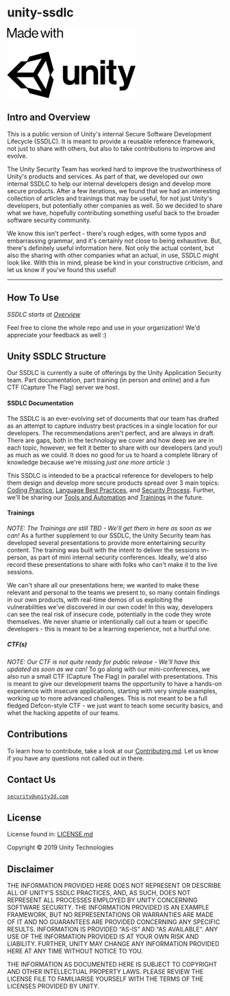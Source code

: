 # unity-ssdlc
<img src="./images/madewith-unity-black.png" style="width:300px" alt="MWU">

## Intro and Overview
This is a public version of Unity's internal Secure Software Development Lifecycle (SSDLC). It is meant to provide a reusable reference framework, not just to share with others, but also to take contributions to improve and evolve.

The Unity Security Team has worked hard to improve the trustworthiness of Unity's products and services. As part of that, we developed our own internal SSDLC to help our internal developers design and develop more secure products. After a few iterations, we found that we had an interesting collection of articles and trainings that may be useful, for not just Unity's developers, but potentially other companies as well. So we decided to share what we have, hopefully contributing something useful back to the broader software security community.

We know this isn't perfect - there's rough edges, with some typos and embarrassing grammar, and it's certainly not close to being exhaustive. But, there's definitely useful information here. Not only the actual content, but also the sharing with other companies what an actual, in use, SSDLC might look like.
With this in mind, please be kind in your constructive criticism, and let us know if you've found this useful!

---
## How To Use
_SSDLC starts at [Overview](./Overview.md)_

Feel free to clone the whole repo and use in your organization!
We'd appreciate your feedback as well :)

## Unity SSDLC Structure
Our SSDLC is currently a suite of offerings by the Unity Application Security team. Part documentation, part training (in person and online) and a fun CTF (Capture The Flag) server we host.
#### SSDLC  Documentation
The SSDLC is an ever-evolving set of documents that our team has drafted as an attempt to capture industry best practices in a single location for our developers. The recommendations aren't perfect, and are always in draft. There are gaps, both in the technology we cover and how deep we are in each topic, however, we felt it better to share with our developers (and you!) as much as we could. It does no good for us to hoard a complete library of knowledge because we're missing _just one more article_ :)

This SSDLC is intended to be a practical reference for developers to help them design and develop more secure products spread over 3 main topics: [Coding Practice](./Coding%Practice), [Language Best Practices](./Language%Best%Practices), and [Security Process](./Security%20Process). Further, we'll be sharing our [Tools and Automation](./) and [Trainings](./) in the future.
#### Trainings
_NOTE: The Trainings are still TBD - We'll get them in here as soon as we can!_
As a further supplement to our SSDLC, the Unity Security team has developed several presentations to provide more entertaining security content. The training was built with the intent to deliver the sessions in-person, as part of mini internal security conferences. Ideally, we'd also record these presentations to share with folks who can't make it to the live sessions.

We can't share all our presentations here; we wanted to make these relevant and personal to the teams we present to, so many contain findings in our own products, with real-time demos of us exploiting the vulnerabilities we've discovered in our own code! In this way, developers can see the real risk of insecure code, potentially in the code they wrote themselves. We never shame or intentionally call out a team or specific developers - this is meant to be a learning experience, not a hurtful one.

##### CTF(s)
_NOTE: Our CTF is not quite ready for public release - We'll have this updated as soon as we can!_
To go along with our mini-conferences, we also run a small CTF (Capture The Flag) in parallel with presentations. This is meant to give our development teams the opportunity to have a hands-on experience with insecure applications, starting with very simple examples, working up to more advanced challenges. This is not meant to be a full fledged Defcon-style CTF - we just want to teach some security basics, and whet the hacking appetite of our teams.

## Contributions
To learn how to contribute, take a look at our [Contributing.md](./CONTRIBUTING.md). Let us know if you have any questions not called out in there.

## Contact Us
[`security@unity3d.com`](mailto:security@unity3d.com)

## License
License found in: [LICENSE.md](./LICENSE.md)

Copyright © 2019 Unity Technologies

## Disclaimer

THE INFORMATION PROVIDED HERE DOES NOT REPRESENT OR DESCRIBE ALL OF UNITY’S SSDLC PRACTICES, AND, AS SUCH, DOES NOT REPRESENT ALL PROCESSES EMPLOYED BY UNITY CONCERNING SOFTWARE SECURITY. THE INFORMATION PROVIDED IS AN EXAMPLE FRAMEWORK, BUT NO REPRESENTATIONS OR WARRANTIES ARE MADE OF IT AND NO GUARANTEES ARE PROVIDED CONCERNING ANY SPECIFIC RESULTS. INFORMATION IS PROVIDED “AS-IS” AND “AS AVAILABLE”.  ANY USE OF THE INFORMATION PROVIDED IS AT YOUR OWN RISK AND LIABILITY. FURTHER, UNITY MAY CHANGE ANY INFORMATION PROVIDED HERE AT ANY TIME WITHOUT NOTICE TO YOU.

THE INFORMATION AS DOCUMENTED HERE IS SUBJECT TO COPYRIGHT AND OTHER INTELLECTUAL PROPERTY LAWS. PLEASE REVIEW THE LICENSE FILE TO FAMILIARISE YOURSELF WITH THE TERMS OF THE LICENSES PROVIDED BY UNITY.


